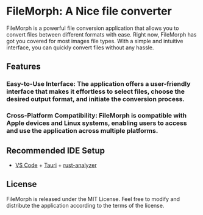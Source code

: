 # FileMorph: A Nice file converter

FileMorph is a powerful file conversion application that allows you to convert files between different formats with ease. Right now, FileMorph has got you covered for most images file types. With a simple and intuitive interface, you can quickly convert files without any hassle.

## Features
### Easy-to-Use Interface: The application offers a user-friendly interface that makes it effortless to select files, choose the desired output format, and initiate the conversion process.
### Cross-Platform Compatibility: FileMorph is compatible with Apple devices and Linux systems, enabling users to access and use the application across multiple platforms.

## Recommended IDE Setup

- [VS Code](https://code.visualstudio.com/) + [Tauri](https://marketplace.visualstudio.com/items?itemName=tauri-apps.tauri-vscode) + [rust-analyzer](https://marketplace.visualstudio.com/items?itemName=rust-lang.rust-analyzer)

## License
FileMorph is released under the MIT License. Feel free to modify and distribute the application according to the terms of the license.
